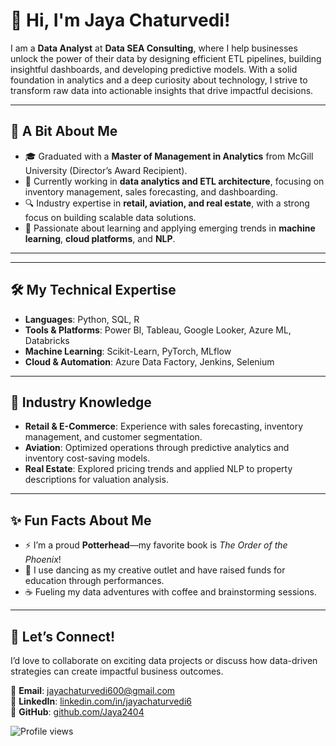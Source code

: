 # 👋 Hi, I'm Jaya Chaturvedi!

I am a **Data Analyst** at **Data SEA Consulting**, where I help businesses unlock the power of their data by designing efficient ETL pipelines, building insightful dashboards, and developing predictive models. With a solid foundation in analytics and a deep curiosity about technology, I strive to transform raw data into actionable insights that drive impactful decisions.

---

## 🌟 A Bit About Me
- 🎓 Graduated with a **Master of Management in Analytics** from McGill University (Director’s Award Recipient).  
- 💼 Currently working in **data analytics and ETL architecture**, focusing on inventory management, sales forecasting, and dashboarding.  
- 🔍 Industry expertise in **retail, aviation, and real estate**, with a strong focus on building scalable data solutions.  
- 🌱 Passionate about learning and applying emerging trends in **machine learning**, **cloud platforms**, and **NLP**.

---

---

## 🛠️ My Technical Expertise
- **Languages**: Python, SQL, R  
- **Tools & Platforms**: Power BI, Tableau, Google Looker, Azure ML, Databricks  
- **Machine Learning**: Scikit-Learn, PyTorch, MLflow  
- **Cloud & Automation**: Azure Data Factory, Jenkins, Selenium  

---

## 🌟 Industry Knowledge
- **Retail & E-Commerce**: Experience with sales forecasting, inventory management, and customer segmentation.  
- **Aviation**: Optimized operations through predictive analytics and inventory cost-saving models.  
- **Real Estate**: Explored pricing trends and applied NLP to property descriptions for valuation analysis.  

---

## ✨ Fun Facts About Me
- ⚡ I’m a proud **Potterhead**—my favorite book is *The Order of the Phoenix*!  
- 💃 I use dancing as my creative outlet and have raised funds for education through performances.  
- ☕ Fueling my data adventures with coffee and brainstorming sessions.  

---

## 🤝 Let’s Connect!
I’d love to collaborate on exciting data projects or discuss how data-driven strategies can create impactful business outcomes.  

📧 **Email**: jayachaturvedi600@gmail.com  
🔗 **LinkedIn**: [linkedin.com/in/jayachaturvedi6](https://linkedin.com/in/jayachaturvedi6)  
📂 **GitHub**: [github.com/Jaya2404](https://github.com/Jaya2404)  

![Profile views](https://komarev.com/ghpvc/?username=Jaya2404&color=blue)
